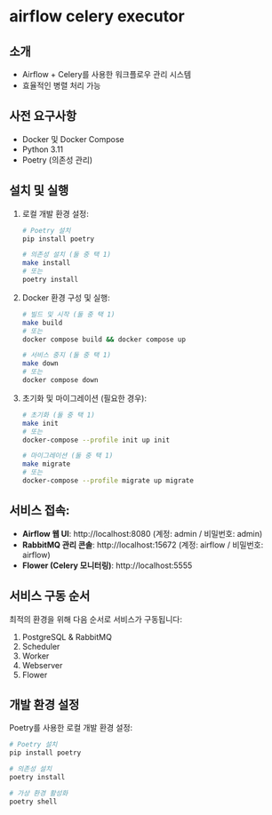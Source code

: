 # airflow celery executor

## 소개
- Airflow + Celery를 사용한 워크플로우 관리 시스템
- 효율적인 병렬 처리 가능

## 사전 요구사항
- Docker 및 Docker Compose
- Python 3.11
- Poetry (의존성 관리)

## 설치 및 실행
1. 로컬 개발 환경 설정:
   ```bash
   # Poetry 설치
   pip install poetry

   # 의존성 설치 (둘 중 택 1)
   make install
   # 또는
   poetry install
   ```

2. Docker 환경 구성 및 실행:
   ```bash
   # 빌드 및 시작 (둘 중 택 1)
   make build
   # 또는
   docker compose build && docker compose up
   
   # 서비스 중지 (둘 중 택 1)
   make down
   # 또는
   docker compose down
   ```

3. 초기화 및 마이그레이션 (필요한 경우):
   ```bash
   # 초기화 (둘 중 택 1)
   make init
   # 또는
   docker-compose --profile init up init
   
   # 마이그레이션 (둘 중 택 1)
   make migrate
   # 또는
   docker-compose --profile migrate up migrate
   ```

## 서비스 접속:
- **Airflow 웹 UI**: http://localhost:8080 (계정: admin / 비밀번호: admin)
- **RabbitMQ 관리 콘솔**: http://localhost:15672 (계정: airflow / 비밀번호: airflow)
- **Flower (Celery 모니터링)**: http://localhost:5555

## 서비스 구동 순서
최적의 환경을 위해 다음 순서로 서비스가 구동됩니다:
1. PostgreSQL & RabbitMQ
2. Scheduler
3. Worker
4. Webserver
5. Flower

## 개발 환경 설정
Poetry를 사용한 로컬 개발 환경 설정:

```bash
# Poetry 설치
pip install poetry

# 의존성 설치
poetry install

# 가상 환경 활성화
poetry shell
```
